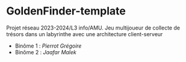 # GoldenFinder-template
Projet réseau 2023-2024/L3 info/AMU. Jeu multijoueur de collecte de trésors dans un labyrinthe avec une architecture client-serveur 
- Binôme 1 : *Pierrot Grégoire* 
- Binôme 2 : *Jaafar Malek*
